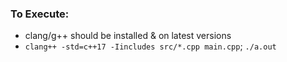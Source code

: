 ### To Execute:
- clang/g++ should be installed & on latest versions
- `clang++ -std=c++17 -Iincludes src/*.cpp main.cpp`; `./a.out`